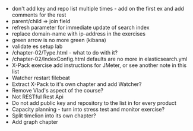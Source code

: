 * don't add key and repo list multiple times - add on the first ex and add comments for the rest
* parent/child => join field
* refresh parameter for immediate update of search index
* replace domain-name with ip-address in the exercises
* green arrow is no more green (kibana)
* validate es setup lab
* /chapter-02/Type.html - what to do with it?
* /chapter-02/IndexConfig.html defaults are no more in elasticsearch.yml
* X-Pack exercise add instructions for JMeter, or see another note in this list
* Watcher restart filebeat
* Extract X-Pack to it's own chapter and add Watcher?
* Remove Vlad's aspect of the course?
* Not RESTful Rest Api
* Do not add public key and repository to the list in for every product
* Capacity planning - turn into stress test and monitor exercise?
* Split timelion into its own chapter?
* Add graph chapter